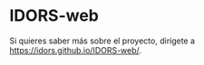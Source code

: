 # IDORS-web

Si quieres saber más sobre el proyecto, dirígete a https://idors.github.io/IDORS-web/.
